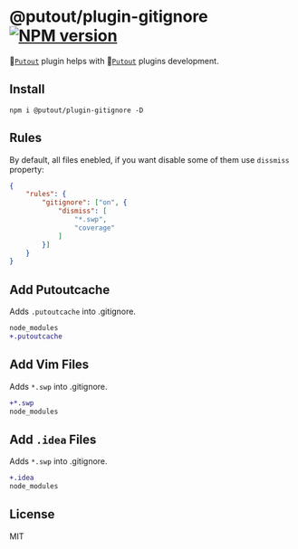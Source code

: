 # @putout/plugin-gitignore [![NPM version][NPMIMGURL]][NPMURL]

[NPMIMGURL]: https://img.shields.io/npm/v/@putout/plugin-gitignore.svg?style=flat&longCache=true
[NPMURL]: https://npmjs.org/package/@putout/plugin-gitignore"npm"

🐊[`Putout`](https://github.com/coderaiser/putout) plugin helps with 🐊[`Putout`](https://github.com/coderaiser/putout) plugins development.

## Install

```
npm i @putout/plugin-gitignore -D
```

## Rules

By default, all files enebled, if you want disable some of them use `dissmiss` property:

```json
{
    "rules": {
        "gitignore": ["on", {
            "dismiss": [
                "*.swp",
                "coverage"
            ]
        }]
    }
}
```

## Add Putoutcache

Adds `.putoutcache` into .gitignore.

```diff
node_modules
+.putoutcache
```

## Add Vim Files

Adds `*.swp` into .gitignore.

```diff
+*.swp
node_modules
```

## Add `.idea` Files

Adds `*.swp` into .gitignore.

```diff
+.idea
node_modules
```

## License

MIT
